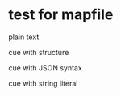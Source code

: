 # test for mapfile

plain text
<!-- mapfile:external.txt -->
<!-- mapfile.end -->

cue with structure
<!-- mapfile:file:"external.txt" -->
<!-- mapfile.end -->

cue with JSON syntax
<!-- mapfile:{"file":"external.txt"} -->
<!-- mapfile.end -->

cue with string literal
<!-- mapfile:"external.txt" -->
<!-- mapfile.end -->
